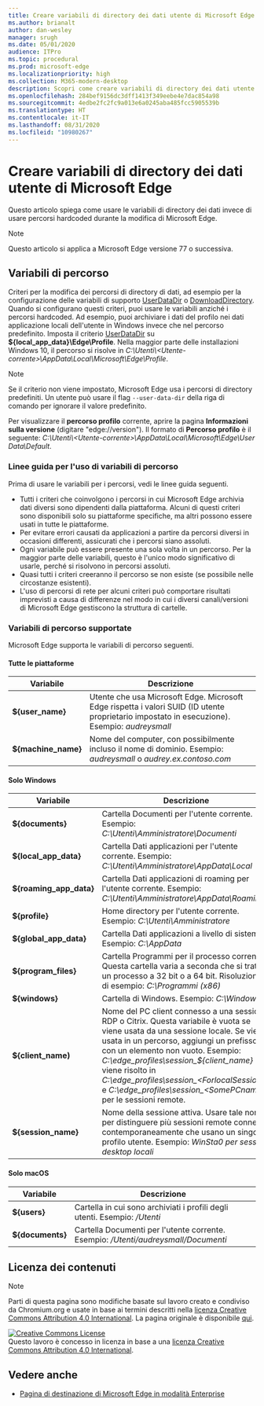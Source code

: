 ```yaml
---
title: Creare variabili di directory dei dati utente di Microsoft Edge
ms.author: brianalt
author: dan-wesley
manager: srugh
ms.date: 05/01/2020
audience: ITPro
ms.topic: procedural
ms.prod: microsoft-edge
ms.localizationpriority: high
ms.collection: M365-modern-desktop
description: Scopri come creare variabili di directory dei dati utente di Microsoft Edge
ms.openlocfilehash: 284bef9156dc3dff1413f349eebe4e7dac854a98
ms.sourcegitcommit: 4edbe2fc2fc9a013e6a0245aba485fcc5905539b
ms.translationtype: HT
ms.contentlocale: it-IT
ms.lasthandoff: 08/31/2020
ms.locfileid: "10980267"
---
```

# Creare variabili di directory dei dati utente di Microsoft Edge

Questo articolo spiega come usare le variabili di directory dei dati invece di usare percorsi hardcoded durante la modifica di Microsoft Edge.

>[!NOTE]
>Questo articolo si applica a Microsoft Edge versione 77 o successiva.

## Variabili di percorso

Criteri per la modifica dei percorsi di directory di dati, ad esempio per la configurazione delle variabili di supporto [UserDataDir](microsoft-edge-policies.md#userdatadir) o [DownloadDirectory](microsoft-edge-policies.md#downloaddirectory). Quando si configurano questi criteri, puoi usare le variabili anziché i percorsi hardcoded. Ad esempio, puoi archiviare i dati del profilo nei dati applicazione locali dell'utente in Windows invece che nel percorso predefinito. Imposta il criterio [UserDataDir](microsoft-edge-policies.md#userdatadir) su **${local_app_data}\Edge\Profile**. Nella maggior parte delle installazioni Windows 10, il percorso si risolve in *C:\Utenti\\&lt;Utente-corrente&gt;\AppData\Local\Microsoft\Edge\Profile*.

>[!NOTE]
>Se il criterio non viene impostato, Microsoft Edge usa i percorsi di directory predefiniti. Un utente può usare il flag `--user-data-dir` della riga di comando per ignorare il valore predefinito.

Per visualizzare il  **percorso profilo** corrente, aprire la pagina **Informazioni sulla versione** (digitare "edge://version"). Il formato di **Percorso profilo** è il seguente: *C:\Utenti\\&lt;Utente-corrente&gt;\AppData\Local\Microsoft\Edge\User Data\Default*.

### Linee guida per l'uso di variabili di percorso

Prima di usare le variabili per i percorsi, vedi le linee guida seguenti.

- Tutti i criteri che coinvolgono i percorsi in cui Microsoft Edge archivia dati diversi sono dipendenti dalla piattaforma. Alcuni di questi criteri sono disponibili solo su piattaforme specifiche, ma altri possono essere usati in tutte le piattaforme.
- Per evitare errori causati da applicazioni a partire da percorsi diversi in occasioni differenti, assicurati che i percorsi siano assoluti.
- Ogni variabile può essere presente una sola volta in un percorso. Per la maggior parte delle variabili, questo è l'unico modo significativo di usarle, perché si risolvono in percorsi assoluti.
- Quasi tutti i criteri creeranno il percorso se non esiste (se possibile nelle circostanze esistenti).
- L'uso di percorsi di rete per alcuni criteri può comportare risultati imprevisti a causa di differenze nel modo in cui i diversi canali/versioni di Microsoft Edge gestiscono la struttura di cartelle.

### Variabili di percorso supportate

Microsoft Edge supporta le variabili di percorso seguenti.

#### Tutte le piattaforme

| Variabile | Descrizione |
| --- | --- |
| **${user_name}** | Utente che usa Microsoft Edge. Microsoft Edge rispetta i valori SUID (ID utente proprietario impostato in esecuzione). Esempio: *audreysmall* |
| **${machine_name}** | Nome del computer, con possibilmente incluso il nome di dominio. Esempio: *audreysmall* o *audrey.ex.contoso.com* |

#### Solo Windows

| Variabile | Descrizione |
| --- | --- |
| **${documents}** | Cartella Documenti per l'utente corrente. Esempio: *C:\Utenti\Amministratore\Documenti* |
|**${local_app_data}** | Cartella Dati applicazioni per l'utente corrente. Esempio: *C:\Utenti\Amministratore\AppData\Local* |
|**${roaming_app_data}** | Cartella Dati applicazioni di roaming per l'utente corrente. Esempio: *C:\Utenti\Amministratore\AppData\Roaming* |
| **${profile}** | Home directory per l'utente corrente. Esempio: *C:\Utenti\Amministratore* |
| **${global_app_data}** | Cartella Dati applicazioni a livello di sistema. Esempio: *C:\AppData* |
| **${program_files}** | Cartella Programmi per il processo corrente. Questa cartella varia a seconda che si tratti di un processo a 32 bit o a 64 bit. Risoluzione di esempio: *C:\Programmi (x86)* |
| **${windows}** | Cartella di Windows. Esempio: *C:\Windows* |
| **${client_name)** | Nome del PC client connesso a una sessione RDP o Citrix. Questa variabile è vuota se viene usata da una sessione locale. Se viene usata in un percorso, aggiungi un prefisso con un elemento non vuoto. Esempio: *C:\edge_profiles\session_${client_name}* viene risolto in *C:\edge_profiles\session_&lt;ForlocalSessions&gt;* e *C:\edge_profiles\session_&lt;SomePCname&gt;* per le sessioni remote. |
| **${session_name}** | Nome della sessione attiva. Usare tale nome per distinguere più sessioni remote connesse contemporaneamente che usano un singolo profilo utente. Esempio: *WinSta0 per sessioni desktop locali* |

#### Solo macOS

| Variabile | Descrizione |
| --- | --- |
| **${users}** | Cartella in cui sono archiviati i profili degli utenti. Esempio: */Utenti* |
| **${documents}** | Cartella Documenti per l'utente corrente. Esempio: */Utenti/audreysmall/Documenti* |

## Licenza dei contenuti

>[!NOTE]
>Parti di questa pagina sono modifiche basate sul lavoro creato e condiviso da Chromium.org e usate in base ai termini descritti nella [licenza Creative Commons Attribution 4.0 International](http://creativecommons.org/licenses/by/4.0/). La pagina originale è disponibile [qui](https://www.chromium.org/administrators/policy-list-3/user-data-directory-variables).
  
<a rel="license" href="http://creativecommons.org/licenses/by/4.0/"><img alt="Creative Commons License" style="border-width:0" src="https://i.creativecommons.org/l/by/4.0/88x31.png" /></a><br/>Questo lavoro è concesso in licenza in base a una <a rel="license" href="http://creativecommons.org/licenses/by/4.0/">licenza Creative Commons Attribution 4.0 International</a>.

## Vedere anche

- [Pagina di destinazione di Microsoft Edge in modalità Enterprise](https://aka.ms/EdgeEnterprise)